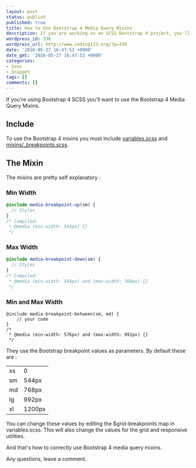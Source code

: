 ```yaml
---
layout: post
status: publish
published: true
title: How to Use Bootstrap 4 Media Query Mixins
description: If you are working on an SCSS Bootstrap 4 project, you'll need media queries. This snippet shows you how to correctly use Bootstrap 4 media query mixins.
wordpress_id: 336
wordpress_url: http://www.coding123.org/?p=336
date: '2016-05-27 16:47:53 +0000'
date_gmt: '2016-05-27 16:47:53 +0000'
categories:
- Sass
- Snippet
tags: []
comments: []
---
```


If you're using Bootstrap 4 SCSS you'll want to use the Bootstrap 4 Media Query Mixins.

## Include

To use the Bootstrap 4 mixins you must include <a rel="noopener" href="https://github.com/twbs/bootstrap/blob/v4-dev/scss/_variables.scss" target="newwindow">variables.scss</a> and <a rel="noopener" href="https://github.com/twbs/bootstrap/blob/v4-dev/scss/mixins/_breakpoints.scss" target="newwindow">mixins/_breakpoints.scss</a>.

## The Mixin

The mixins are pretty self explanatory :

### Min Width

```scss
@include media-breakpoint-up(sm) {
  // Styles
}
/* Compiled:
 * @media (min-width: 544px) {}
 */
 ```
 
### Max Width

```scss
@include media-breakpoint-down(sm) {
  // Styles
}
/* Compiled:
 * @media (min-width: 544px) and (max-width: 768px) {}
 */
 ```
 
### Min and Max Width

```
@include media-breakpoint-between(sm, md) {
    // your code
}
/*
 * @media (min-width: 576px) and (max-width: 991px) {}
 */
```
    
They use the Bootstrap breakpoint values as parameters. By default these are :

<table>
<tbody>
<tr>
<td>xs</td>
<td>0</td>
</tr>
<tr>
<td>sm</td>
<td>544px</td>
</tr>
<tr>
<td>md</td>
<td>768px</td>
</tr>
<tr>
<td>lg</td>
<td>992px</td>
</tr>
<tr>
<td>xl</td>
<td>1200px</td>
</tr>
</tbody>
</table>

You can change these values by editing the $grid-breakpoints map in variables.scss. This will also change the values for the grid and responsive utilities.

And that's how to correctly use Bootstrap 4 media query mixins.

Any questions, leave a comment.
